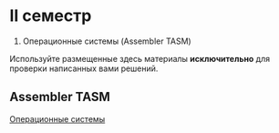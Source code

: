 # II семестр

1. Операционные системы (Assembler TASM)

Используйте размещенные здесь материалы **исключительно** для проверки написанных вами решений.

## Assembler TASM
[Операционные системы](https://github.com/xairaven/kpi_labs/tree/main/2ndSemester/Operating%20Systems)
